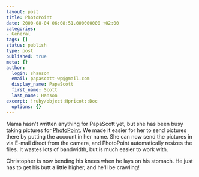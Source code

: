```yaml
---
layout: post
title: PhotoPoint
date: 2000-08-04 06:08:51.000000000 +02:00
categories:
- General
tags: []
status: publish
type: post
published: true
meta: {}
author:
  login: shanson
  email: papascott-wp@gmail.com
  display_name: PapaScott
  first_name: Scott
  last_name: Hanson
excerpt: !ruby/object:Hpricot::Doc
  options: {}
---
```

<p>Mama hasn't written anything for PapaScott yet, but she has been busy taking pictures for <a href="http://albums.photopoint.com/j/AlbumList?u=185392">PhotoPoint</a>. We made it easier for her to send pictures there by putting the account in her name. She can now send the pictures in via E-mail direct from the camera, and PhotoPoint automatically resizes the files. It wastes lots of bandwidth, but is much easier to work with.</p>
<p>Christopher is now bending his knees when he lays on his stomach. He just has to get his butt a little higher, and he'll be crawling!</p>
